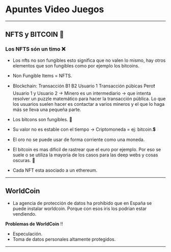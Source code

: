 # Apuntes Video Juegos
---
## NFTS y BITCOIN 🤖
### Los NFTS són un timo ❌
- Los nfts no son fungibles esto significa que no valen lo mismo, hay otros elementos que son fungibles como por ejemplo los bitcoins.
- Non Fungible Items = NFTS.
- Blockchain:
Transacción B1 B2
            Usuario 1 
Transacción púbicas
Pero❗
Usuario 1 y Usuario 2 -> Minero es un intermediario -> que intenta resolver un puzzle matemático para hacer la transacción pública. Lo que los usuarios suelen hacer es contactar a varios mineros y el que lo haga más se lleva una pequeña parte.


- Los bitcons son fungibles. 🟰
- Su valor no es estable con el tiempo -> Criptomoneda = ej: bitcoin.💲
- El oro no se puede usar de forma corriente como una moneda.
- El bitcoin es mas dificil de rastrear que el euro por ejemplo. Por eso se suele o se utiliza la mayoria de los casos para las deep webs y cosas oscuras. 🐾
- Cada NFT esta asociado a un ethereum.

---

## WorldCoin 

- La agencia de protección de datos ha prohibido que en España se puede instalar worldcoin. Porque con esos iris los podrian estar vendiendo.

  
  
**Problemas de WorldCoin** ‼️

- Especulación.
- Toma de datos personales altamente protegidos.
  
--- 
